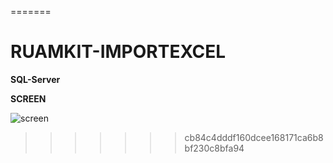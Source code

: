 =======
# RUAMKIT-IMPORTEXCEL
**SQL-Server**

**SCREEN**

![screen](https://github.com/ENOMBAN/RUAMKIT-IMPORTEXCEL/blob/main/img/screen.jpg)
>>>>>>> cb84c4dddf160dcee168171ca6b8bf230c8bfa94
